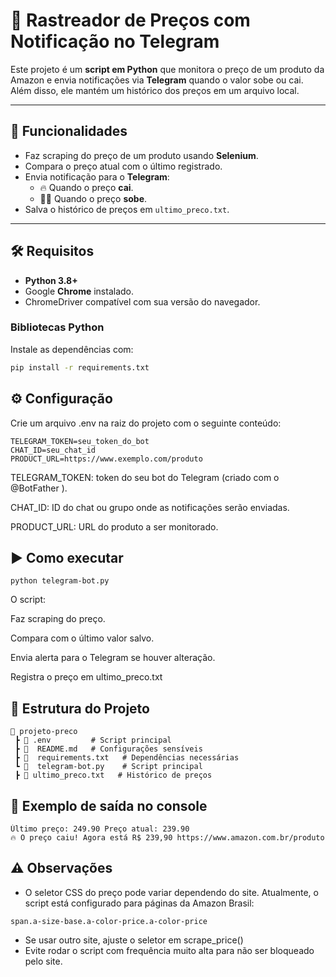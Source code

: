 # 🔎 Rastreador de Preços com Notificação no Telegram

Este projeto é um **script em Python** que monitora o preço de um produto da Amazon e envia notificações via **Telegram** quando o valor sobe ou cai.  
Além disso, ele mantém um histórico dos preços em um arquivo local.

---

## 🚀 Funcionalidades

- Faz scraping do preço de um produto usando **Selenium**.
- Compara o preço atual com o último registrado.
- Envia notificação para o **Telegram**:
  - 🔥 Quando o preço **cai**.
  - 🤦‍♂️ Quando o preço **sobe**.
- Salva o histórico de preços em `ultimo_preco.txt`.

---

## 🛠️ Requisitos

- **Python 3.8+**
- Google **Chrome** instalado.
- ChromeDriver compatível com sua versão do navegador.

### Bibliotecas Python
Instale as dependências com:

```bash
pip install -r requirements.txt
````
## ⚙️ Configuração
Crie um arquivo .env na raiz do projeto com o seguinte conteúdo:

````
TELEGRAM_TOKEN=seu_token_do_bot
CHAT_ID=seu_chat_id
PRODUCT_URL=https://www.exemplo.com/produto
````
TELEGRAM_TOKEN: token do seu bot do Telegram (criado com o @BotFather
).

CHAT_ID: ID do chat ou grupo onde as notificações serão enviadas.

PRODUCT_URL: URL do produto a ser monitorado.
## ▶️ Como executar

````
python telegram-bot.py
````
O script:

Faz scraping do preço.

Compara com o último valor salvo.

Envia alerta para o Telegram se houver alteração.

Registra o preço em ultimo_preco.txt

## 📂 Estrutura do Projeto
````
📂 projeto-preco
 ┣ 📜 .env         # Script principal
 ┣ 📜  README.md   # Configurações sensíveis
 ┣ 📜  requirements.txt   # Dependências necessárias
 ┗ 📜  telegram-bot.py    # Script principal
 ┣ 📜 ultimo_preco.txt   # Histórico de preços  
````
## 📝 Exemplo de saída no console
````
Último preço: 249.90 Preço atual: 239.90
🔥 O preço caiu! Agora está R$ 239,90 https://www.amazon.com.br/produto
````

## ⚠️ Observações
+ O seletor CSS do preço pode variar dependendo do site.
Atualmente, o script está configurado para páginas da Amazon Brasil:

````
span.a-size-base.a-color-price.a-color-price
````
+ Se usar outro site, ajuste o seletor em scrape_price()
+ Evite rodar o script com frequência muito alta para não ser bloqueado pelo site.